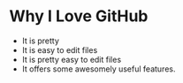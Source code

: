 # Why I Love GitHub

* It is pretty
* It is easy to edit files
* It is pretty easy to edit files
* It offers some awesomely useful features.